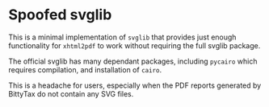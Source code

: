 # Spoofed svglib

This is a minimal implementation of `svglib` that provides just enough functionality for `xhtml2pdf` to work without requiring the full svglib package.

The official svglib has many dependant packages, including `pycairo` which requires compilation, and installation of `cairo`.

This is a headache for users, especially when the PDF reports generated by BittyTax do not contain any SVG files.
